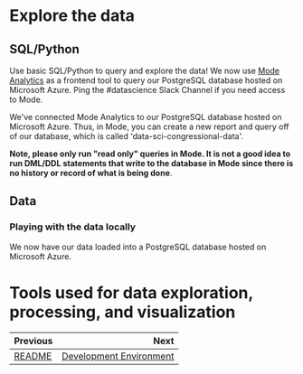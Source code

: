 # Explore the data
## SQL/Python
Use basic SQL/Python to query and explore the data! We now use [Mode Analytics](https://modeanalytics.com/home/code_for_san_francisco/search) as a frontend tool to query our PostgreSQL database hosted on Microsoft Azure. Ping the #datascience Slack Channel if you need access to Mode.

We've connected Mode Analytics to our PostgreSQL database hosted on Microsoft Azure. Thus, in Mode, you can create a new report and query off of our database, which is called 'data-sci-congressional-data'.

**Note, please only run "read only" queries in Mode. It is not a good idea to run DML/DDL statements that write to the database in Mode since there is no history or record of what is being done**.

## Data

### Playing with the data locally
We now have our data loaded into a PostgreSQL database hosted on Microsoft Azure. 


# Tools used for data exploration, processing, and visualization

| Previous | Next |
|:---------|-----:|
| [README](./README.md) | [Development Environment](./02_development_environment.md) |

